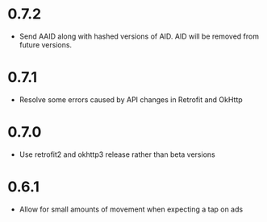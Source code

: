 # 0.7.2
* Send AAID along with hashed versions of AID. AID will be removed from future versions.

# 0.7.1
* Resolve some errors caused by API changes in Retrofit and OkHttp

# 0.7.0
* Use retrofit2 and okhttp3 release rather than beta versions

# 0.6.1
* Allow for small amounts of movement when expecting a tap on ads
